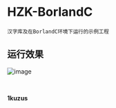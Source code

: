 # HZK-BorlandC
`汉字库及在BorlandC环境下运行的示例工程`

## 运行效果

![image](https://github.com/1kuzus/HZK-BorlandC/blob/main/img/1.png)

<br>

**1kuzus**
